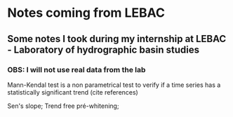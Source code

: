 # Notes coming from LEBAC

## Some notes I took during my internship at LEBAC - Laboratory of hydrographic basin studies

### OBS: I will not use real data from the lab

Mann-Kendal test is a non parametrical test to verify if a time series has a statistically significant trend (cite references)

Sen's slope; Trend free pré-whitening;
